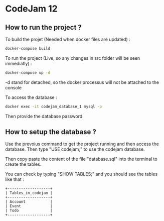 # CodeJam 12

## How to run the project ?

To build the projet (Needed when docker files are updated) :

```bash
docker-compose build
```

To run the project (Live, so any changes in src folder will be seen immediatly) :

```bash
docker-compose up -d
```

-d stand for detached, so the docker processus will not be attached to the console

To access the database :

```bash
docker exec -it codejam_database_1 mysql -p
```

Then provide the database password

## How to setup the database ?

Use the prevoius command to get the project running and then access the database. Then type "USE codejam;" to use the codejam database.

Then copy paste the content of the file "database.sql" into the terminal to create the tables.

You can check by typing "SHOW TABLES;" and you should see the tables like that :

```
+-------------------+
| Tables_in_codejam |
+-------------------+
| Account           |
| Event             |
| Todo              |
+-------------------+
```